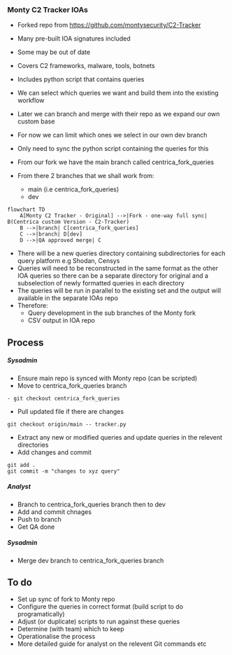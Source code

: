 ### Monty C2 Tracker IOAs

- Forked repo from https://github.com/montysecurity/C2-Tracker
- Many pre-built IOA signatures  included
- Some may be out of date
- Covers C2 frameworks, malware, tools, botnets
- Includes python script that contains queries
- We can select which queries we want and build them into the existing workflow
- Later we can branch and merge with their repo as we expand our own custom base
- For now we can limit which ones we select in our own dev branch
- Only need to sync the python script containing the queries for this

- From our fork we have the main branch called centrica_fork_queries
- From there 2 branches that we shall work from:
	- main (i.e centrica_fork_queries)
	- dev

```mermaid
flowchart TD
    A[Monty C2 Tracker - Original] -->|Fork - one-way full sync| B(Centrica custom Version - C2-Tracker)
    B -->|branch| C[centrica_fork_queries] 
    C -->|branch| D[dev]
    D -->|QA approved merge| C
```

- There will be a new queries directory containing subdirectories for each query platform e.g Shodan, Censys
- Queries will need to be reconstructed in the same format as the other IOA queries so there can be a separate directory for original and a subselection of newly formatted queries in each directory
- The queries will be run in parallel to the existing set and the output will available in the separate IOAs repo
- Therefore:
	- Query development in the sub branches of the Monty fork
	- CSV output in IOA repo


## Process

##### Sysadmin
- Ensure main repo is synced with Monty repo (can be scripted)
- Move to centrica_fork_queries branch
```
- git checkout centrica_fork_queries
```
- Pull updated file if there are changes
```
git checkout origin/main -- tracker.py
```
- Extract any new or modified queries and update queries in the relevent directories
- Add changes and commit
```
git add .
git commit -m "changes to xyz query"
```

##### Analyst
- Branch to centrica_fork_queries branch then to dev
- Add and commit chnages
- Push to branch
- Get QA done

##### Sysadmin
- Merge dev branch to centrica_fork_queries branch

## To do
- Set up sync of fork to Monty repo
- Configure the queries in correct format (build script to do programatically)
- Adjust (or duplicate) scripts to run against these queries
- Determine (with team) which to keep
- Operationalise the process
- More detailed guide for analyst on the relevent Git commands etc

